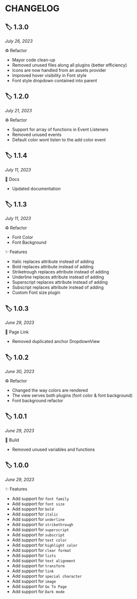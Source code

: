 # CHANGELOG

## 🏷️ 1.3.0

_July 26, 2023_

♻️ Refactor

- Mayor code clean-up
- Removed unused files along all plugins (better efficiency)
- Icons are now handled from an assets provider
- Improved hover visibility in Font style
- Font style dropdown contained into parent

## 🏷️ 1.2.0

_July 21, 2023_

♻️ Refactor

- Support for array of functions in Event Listeners
- Removed unused events
- Default color wont listen to the add color event

## 🏷️ 1.1.4

_July 11, 2023_

📝 Docs

- Updated documentation

## 🏷️ 1.1.3

_July 11, 2023_

♻️ Refactor

- Font Color
- Font Background

✨ Features

- Italic replaces attribute instead of adding
- Bold replaces attribute instead of adding
- Striketrough replaces attribute instead of adding
- Underline replaces attribute instead of adding
- Superscript replaces attribute instead of adding
- Subscript replaces attribute instead of adding
- Custom Font size plugin

## 🏷️ 1.0.3

_June 29, 2023_

🚧 Page Link

- Removed duplicated anchor DropdownView

## 🏷️ 1.0.2

_June 30, 2023_

♻️ Refactor

- Changed the way colors are rendered
- The view serves both plugins (font color & font background)
- Font background refactor

## 🏷️ 1.0.1

_June 29, 2023_

🚧 Build

- Removed unused variables and functions

## 🏷️ 1.0.0

_June 29, 2023_

✨ Features

- Add support for `font family`
- Add support for `font size`
- Add support for `bold`
- Add support for `italic`
- Add support for `underline`
- Add support for `strikethrough`
- Add support for `superscript`
- Add support for `subscript`
- Add support for `text color`
- Add support for `highlight color`
- Add support for `clear format`
- Add support for `lists`
- Add support for `text alignment`
- Add support for `transform`
- Add support for `link`
- Add support for `special character`
- Add support for `image`
- Add support for `Go To Page`
- Add support for `Dark mode`
